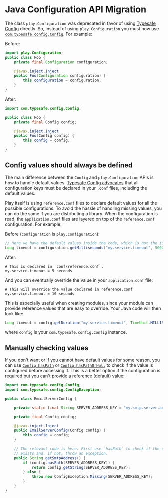 <!--- Copyright (C) from 2022 The Play Framework Contributors <https://github.com/playframework>, 2011-2021 Lightbend Inc. <https://www.lightbend.com> -->

# Java Configuration API Migration

The class `play.Configuration` was deprecated in favor of using [Typesafe Config](https://github.com/typesafehub/config) directly. So, instead of using `play.Configuration` you must now use [`com.typesafe.config.Config`](https://lightbend.github.io/config/latest/api/com/typesafe/config/Config.html). For example:

Before:
```java
import play.Configuration;
public class Foo {
    private final Configuration configuration;

    @javax.inject.Inject
    public Foo(Configuration configuration) {
        this.configuration = configuration;
    }
}
```

After:
```java
import com.typesafe.config.Config;

public class Foo {
    private final Config config;

    @javax.inject.Inject
    public Foo(Config config) {
        this.config = config;
    }
}
```

## Config values should always be defined

The main difference between the `Config` and `play.Configuration` APIs is how to handle default values. [Typesafe Config advocates](https://github.com/typesafehub/config/tree/v1.3.1#how-to-handle-defaults) that all configuration keys must be declared in your `.conf` files, including the default values.

Play itself is using `reference.conf` files to declare default values for all the possible configurations. To avoid the hassle of handling missing values, you can do the same if you are distributing a library. When the configuration is read, the `application.conf` files are layered on top of the `reference.conf` configuration. For example:

Before (`configuration` is `play.Configuration`):
```java
// Here we have the default values inside the code, which is not the idiomatic way when using Typesafe Config.
Long timeout = configuration.getMilliseconds("my.service.timeout", 5000); // 5 seconds
```

After:
```
# This is declared in `conf/reference.conf`.
my.service.timeout = 5 seconds
```

And you can eventually override the value in your `application.conf` file:

```
# This will override the value declared in reference.conf
my.service.timeout = 10 seconds
```

This is especially useful when creating modules, since your module can provide reference values that are easy to override. Your Java code will then look like:

```java
Long timeout = config.getDuration("my.service.timeout", TimeUnit.MILLISECONDS);
```

where `config` is your `com.typesafe.config.Config` instance.

## Manually checking values

If you don't want or if you cannot have default values for some reason, you can use [`Config.hasPath`](https://lightbend.github.io/config/latest/api/com/typesafe/config/Config.html#hasPath-java.lang.String-) or [`Config.hasPathOrNull`](https://lightbend.github.io/config/latest/api/com/typesafe/config/Config.html#hasPathOrNull-java.lang.String-) to check if the value is configured before accessing it. This is a better option if the configuration is required but you can't provide a reference (default) value:

```java
import com.typesafe.config.Config;
import com.typesafe.config.ConfigException;

public class EmailServerConfig {

    private static final String SERVER_ADDRESS_KEY = "my.smtp.server.address";

    private final Config config;

    @javax.inject.Inject
    public EmailServerConfig(Config config) {
        this.config = config;
    }

    // The relevant code is here. First use `hasPath` to check if the configuration
    // exists and, if not, throw an exception.
    public String getSmtpAddress() {
        if (config.hasPath(SERVER_ADDRESS_KEY)) {
            return config.getString(SERVER_ADDRESS_KEY);
        } else {
            throw new ConfigException.Missing(SERVER_ADDRESS_KEY);
        }
    }
}
```
